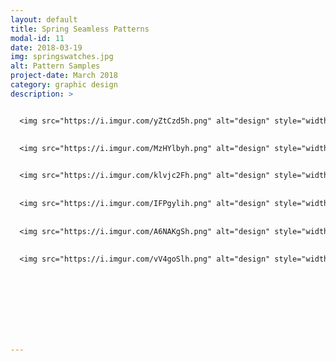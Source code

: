 ```yaml
---
layout: default
title: Spring Seamless Patterns
modal-id: 11
date: 2018-03-19
img: springswatches.jpg
alt: Pattern Samples
project-date: March 2018
category: graphic design
description: >


  <img src="https://i.imgur.com/yZtCzd5h.png" alt="design" style="width: 100%;"/>
  
  
  <img src="https://i.imgur.com/MzHYlbyh.png" alt="design" style="width: 100%;"/>


  <img src="https://i.imgur.com/klvjc2Fh.png" alt="design" style="width: 100%;"/>
  
  
  <img src="https://i.imgur.com/IFPgylih.png" alt="design" style="width: 100%;"/>
  
  
  <img src="https://i.imgur.com/A6NAKgSh.png" alt="design" style="width: 100%;"/>
  
  
  <img src="https://i.imgur.com/vV4goSlh.png" alt="design" style="width: 100%;"/>
  
    


  
  



---
```


